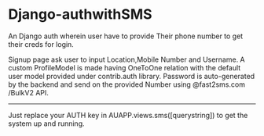 # Django-authwithSMS
An Django auth wherein user have to provide Their phone number to get their creds for login.


Signup page ask user to input Location,Mobile Number and Username. 
A custom ProfileModel is made having OneToOne relation with the default user model provided under 
contrib.auth library. 
Password is auto-generated by the backend and send on the provided Number using @fast2sms.com  /BulkV2 API.


***************************************************************************************************************

Just replace your AUTH key in AUAPP.views.sms([querystring])  to get the system up and running.
